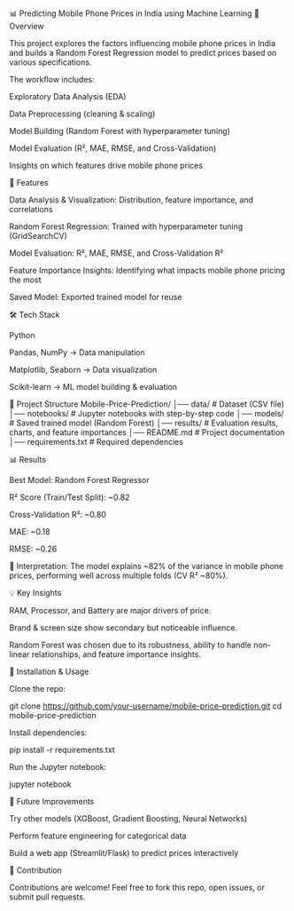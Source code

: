 📊 Predicting Mobile Phone Prices in India using Machine Learning
🔎 Overview

This project explores the factors influencing mobile phone prices in India and builds a Random Forest Regression model to predict prices based on various specifications.

The workflow includes:

Exploratory Data Analysis (EDA)

Data Preprocessing (cleaning & scaling)

Model Building (Random Forest with hyperparameter tuning)

Model Evaluation (R², MAE, RMSE, and Cross-Validation)

Insights on which features drive mobile phone prices

🚀 Features

Data Analysis & Visualization: Distribution, feature importance, and correlations

Random Forest Regression: Trained with hyperparameter tuning (GridSearchCV)

Model Evaluation: R², MAE, RMSE, and Cross-Validation R²

Feature Importance Insights: Identifying what impacts mobile phone pricing the most

Saved Model: Exported trained model for reuse

🛠️ Tech Stack

Python

Pandas, NumPy → Data manipulation

Matplotlib, Seaborn → Data visualization

Scikit-learn → ML model building & evaluation

📂 Project Structure
Mobile-Price-Prediction/
│── data/                # Dataset (CSV file)
│── notebooks/           # Jupyter notebooks with step-by-step code
│── models/              # Saved trained model (Random Forest)
│── results/             # Evaluation results, charts, and feature importances
│── README.md            # Project documentation
│── requirements.txt     # Required dependencies

📊 Results

Best Model: Random Forest Regressor

R² Score (Train/Test Split): ~0.82

Cross-Validation R²: ~0.80

MAE: ~0.18

RMSE: ~0.26

📌 Interpretation: The model explains ~82% of the variance in mobile phone prices, performing well across multiple folds (CV R² ~80%).

💡 Key Insights

RAM, Processor, and Battery are major drivers of price.

Brand & screen size show secondary but noticeable influence.

Random Forest was chosen due to its robustness, ability to handle non-linear relationships, and feature importance insights.

🔧 Installation & Usage

Clone the repo:

git clone https://github.com/your-username/mobile-price-prediction.git
cd mobile-price-prediction


Install dependencies:

pip install -r requirements.txt


Run the Jupyter notebook:

jupyter notebook

🎯 Future Improvements

Try other models (XGBoost, Gradient Boosting, Neural Networks)

Perform feature engineering for categorical data

Build a web app (Streamlit/Flask) to predict prices interactively

🤝 Contribution

Contributions are welcome! Feel free to fork this repo, open issues, or submit pull requests.

